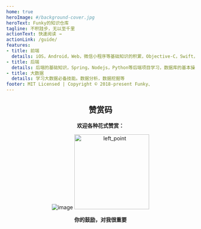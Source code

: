 ```yaml
---
home: true
heroImage: #/background-cover.jpg
heroText: Funky的知识仓库
tagline: 不积跬步，无以至千里
actionText: 快速阅读 →
actionLink: /guide/
features:
- title: 前端
  details: iOS，Android，Web，微信小程序等基础知识的积累，Objective-C，Swift，Java，JavaScript等不同语言的特性。
- title: 后端
  details: 后端的基础知识，Spring，Nodejs，Python等后端项目学习，数据库的基本操作及使用。
- title: 大数据
  details: 学习大数据必备技能。数据分析，数据挖掘等
footer: MIT Licensed | Copyright © 2018-present Funky、
---
```



<div style="text-align: center;">

## 赞赏码

**欢迎各种花式赞赏：**

![image](https://raw.githubusercontent.com/funkyHS/imgrepo/master/myself/funkyblog/start/praise_code.png)
<img src="https://raw.githubusercontent.com/funkyHS/imgrepo/master/myself/funkyblog/start/left_point.png" alt="left_point" width="200"/>

**你的鼓励，对我很重要**

<br />


</div>